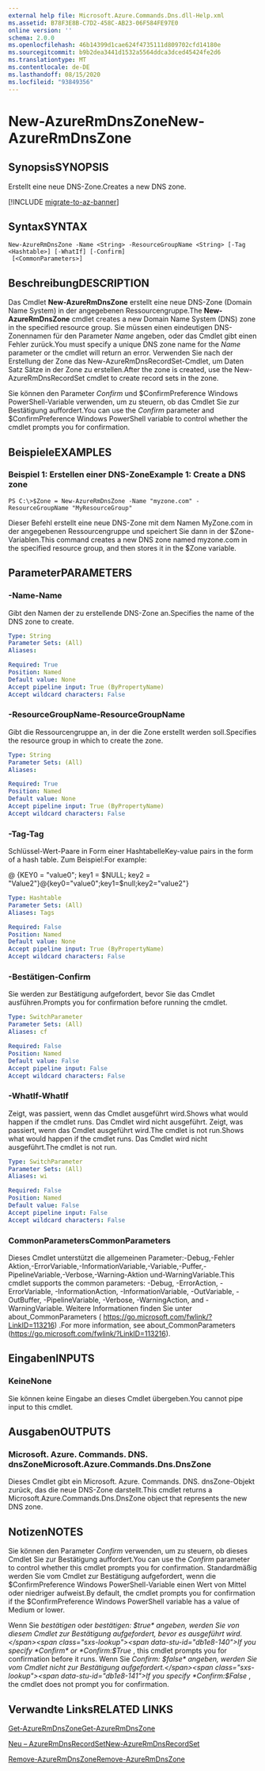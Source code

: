 ```yaml
---
external help file: Microsoft.Azure.Commands.Dns.dll-Help.xml
ms.assetid: B78F3E8B-C7D2-458C-AB23-06F584FE97E0
online version: ''
schema: 2.0.0
ms.openlocfilehash: 46b14399d1cae624f4735111d809702cfd14180e
ms.sourcegitcommit: b9b2dea3441d1532a5564ddca3dced45424fe2d6
ms.translationtype: MT
ms.contentlocale: de-DE
ms.lasthandoff: 08/15/2020
ms.locfileid: "93849356"
---
```

# <span data-ttu-id="db1e8-101">New-AzureRmDnsZone</span><span class="sxs-lookup"><span data-stu-id="db1e8-101">New-AzureRmDnsZone</span></span>

## <span data-ttu-id="db1e8-102">Synopsis</span><span class="sxs-lookup"><span data-stu-id="db1e8-102">SYNOPSIS</span></span>
<span data-ttu-id="db1e8-103">Erstellt eine neue DNS-Zone.</span><span class="sxs-lookup"><span data-stu-id="db1e8-103">Creates a new DNS zone.</span></span>

[!INCLUDE [migrate-to-az-banner](../../includes/migrate-to-az-banner.md)]

## <span data-ttu-id="db1e8-104">Syntax</span><span class="sxs-lookup"><span data-stu-id="db1e8-104">SYNTAX</span></span>

```
New-AzureRmDnsZone -Name <String> -ResourceGroupName <String> [-Tag <Hashtable>] [-WhatIf] [-Confirm]
 [<CommonParameters>]
```

## <span data-ttu-id="db1e8-105">Beschreibung</span><span class="sxs-lookup"><span data-stu-id="db1e8-105">DESCRIPTION</span></span>
<span data-ttu-id="db1e8-106">Das Cmdlet **New-AzureRmDnsZone** erstellt eine neue DNS-Zone (Domain Name System) in der angegebenen Ressourcengruppe.</span><span class="sxs-lookup"><span data-stu-id="db1e8-106">The **New-AzureRmDnsZone** cmdlet creates a new Domain Name System (DNS) zone in the specified resource group.</span></span> <span data-ttu-id="db1e8-107">Sie müssen einen eindeutigen DNS-Zonennamen für den Parameter *Name* angeben, oder das Cmdlet gibt einen Fehler zurück.</span><span class="sxs-lookup"><span data-stu-id="db1e8-107">You must specify a unique DNS zone name for the *Name* parameter or the cmdlet will return an error.</span></span> <span data-ttu-id="db1e8-108">Verwenden Sie nach der Erstellung der Zone das New-AzureRmDnsRecordSet-Cmdlet, um Daten Satz Sätze in der Zone zu erstellen.</span><span class="sxs-lookup"><span data-stu-id="db1e8-108">After the zone is created, use the New-AzureRmDnsRecordSet cmdlet to create record sets in the zone.</span></span>

<span data-ttu-id="db1e8-109">Sie können den Parameter *Confirm* und $ConfirmPreference Windows PowerShell-Variable verwenden, um zu steuern, ob das Cmdlet Sie zur Bestätigung auffordert.</span><span class="sxs-lookup"><span data-stu-id="db1e8-109">You can use the *Confirm* parameter and $ConfirmPreference Windows PowerShell variable to control whether the cmdlet prompts you for confirmation.</span></span>

## <span data-ttu-id="db1e8-110">Beispiele</span><span class="sxs-lookup"><span data-stu-id="db1e8-110">EXAMPLES</span></span>

### <span data-ttu-id="db1e8-111">Beispiel 1: Erstellen einer DNS-Zone</span><span class="sxs-lookup"><span data-stu-id="db1e8-111">Example 1: Create a DNS zone</span></span>
```
PS C:\>$Zone = New-AzureRmDnsZone -Name "myzone.com" -ResourceGroupName "MyResourceGroup"
```

<span data-ttu-id="db1e8-112">Dieser Befehl erstellt eine neue DNS-Zone mit dem Namen MyZone.com in der angegebenen Ressourcengruppe und speichert Sie dann in der $Zone-Variablen.</span><span class="sxs-lookup"><span data-stu-id="db1e8-112">This command creates a new DNS zone named myzone.com in the specified resource group, and then stores it in the $Zone variable.</span></span>

## <span data-ttu-id="db1e8-113">Parameter</span><span class="sxs-lookup"><span data-stu-id="db1e8-113">PARAMETERS</span></span>

### <span data-ttu-id="db1e8-114">-Name</span><span class="sxs-lookup"><span data-stu-id="db1e8-114">-Name</span></span>
<span data-ttu-id="db1e8-115">Gibt den Namen der zu erstellende DNS-Zone an.</span><span class="sxs-lookup"><span data-stu-id="db1e8-115">Specifies the name of the DNS zone to create.</span></span>

```yaml
Type: String
Parameter Sets: (All)
Aliases:

Required: True
Position: Named
Default value: None
Accept pipeline input: True (ByPropertyName)
Accept wildcard characters: False
```

### <span data-ttu-id="db1e8-116">-ResourceGroupName</span><span class="sxs-lookup"><span data-stu-id="db1e8-116">-ResourceGroupName</span></span>
<span data-ttu-id="db1e8-117">Gibt die Ressourcengruppe an, in der die Zone erstellt werden soll.</span><span class="sxs-lookup"><span data-stu-id="db1e8-117">Specifies the resource group in which to create the zone.</span></span>

```yaml
Type: String
Parameter Sets: (All)
Aliases:

Required: True
Position: Named
Default value: None
Accept pipeline input: True (ByPropertyName)
Accept wildcard characters: False
```

### <span data-ttu-id="db1e8-118">-Tag</span><span class="sxs-lookup"><span data-stu-id="db1e8-118">-Tag</span></span>
<span data-ttu-id="db1e8-119">Schlüssel-Wert-Paare in Form einer Hashtabelle</span><span class="sxs-lookup"><span data-stu-id="db1e8-119">Key-value pairs in the form of a hash table.</span></span> <span data-ttu-id="db1e8-120">Zum Beispiel:</span><span class="sxs-lookup"><span data-stu-id="db1e8-120">For example:</span></span>

<span data-ttu-id="db1e8-121">@ {KEY0 = "value0"; key1 = $NULL; key2 = "Value2"}</span><span class="sxs-lookup"><span data-stu-id="db1e8-121">@{key0="value0";key1=$null;key2="value2"}</span></span>

```yaml
Type: Hashtable
Parameter Sets: (All)
Aliases: Tags

Required: False
Position: Named
Default value: None
Accept pipeline input: True (ByPropertyName)
Accept wildcard characters: False
```

### <span data-ttu-id="db1e8-122">-Bestätigen</span><span class="sxs-lookup"><span data-stu-id="db1e8-122">-Confirm</span></span>
<span data-ttu-id="db1e8-123">Sie werden zur Bestätigung aufgefordert, bevor Sie das Cmdlet ausführen.</span><span class="sxs-lookup"><span data-stu-id="db1e8-123">Prompts you for confirmation before running the cmdlet.</span></span>

```yaml
Type: SwitchParameter
Parameter Sets: (All)
Aliases: cf

Required: False
Position: Named
Default value: False
Accept pipeline input: False
Accept wildcard characters: False
```

### <span data-ttu-id="db1e8-124">-WhatIf</span><span class="sxs-lookup"><span data-stu-id="db1e8-124">-WhatIf</span></span>
<span data-ttu-id="db1e8-125">Zeigt, was passiert, wenn das Cmdlet ausgeführt wird.</span><span class="sxs-lookup"><span data-stu-id="db1e8-125">Shows what would happen if the cmdlet runs.</span></span> <span data-ttu-id="db1e8-126">Das Cmdlet wird nicht ausgeführt. Zeigt, was passiert, wenn das Cmdlet ausgeführt wird.</span><span class="sxs-lookup"><span data-stu-id="db1e8-126">The cmdlet is not run.Shows what would happen if the cmdlet runs.</span></span> <span data-ttu-id="db1e8-127">Das Cmdlet wird nicht ausgeführt.</span><span class="sxs-lookup"><span data-stu-id="db1e8-127">The cmdlet is not run.</span></span>

```yaml
Type: SwitchParameter
Parameter Sets: (All)
Aliases: wi

Required: False
Position: Named
Default value: False
Accept pipeline input: False
Accept wildcard characters: False
```

### <span data-ttu-id="db1e8-128">CommonParameters</span><span class="sxs-lookup"><span data-stu-id="db1e8-128">CommonParameters</span></span>
<span data-ttu-id="db1e8-129">Dieses Cmdlet unterstützt die allgemeinen Parameter:-Debug,-Fehler Aktion,-ErrorVariable,-InformationVariable,-Variable,-Puffer,-PipelineVariable,-Verbose,-Warning-Aktion und-WarningVariable.</span><span class="sxs-lookup"><span data-stu-id="db1e8-129">This cmdlet supports the common parameters: -Debug, -ErrorAction, -ErrorVariable, -InformationAction, -InformationVariable, -OutVariable, -OutBuffer, -PipelineVariable, -Verbose, -WarningAction, and -WarningVariable.</span></span> <span data-ttu-id="db1e8-130">Weitere Informationen finden Sie unter about_CommonParameters ( https://go.microsoft.com/fwlink/?LinkID=113216) .</span><span class="sxs-lookup"><span data-stu-id="db1e8-130">For more information, see about_CommonParameters (https://go.microsoft.com/fwlink/?LinkID=113216).</span></span>

## <span data-ttu-id="db1e8-131">Eingaben</span><span class="sxs-lookup"><span data-stu-id="db1e8-131">INPUTS</span></span>

### <span data-ttu-id="db1e8-132">Keine</span><span class="sxs-lookup"><span data-stu-id="db1e8-132">None</span></span>

<span data-ttu-id="db1e8-133">Sie können keine Eingabe an dieses Cmdlet übergeben.</span><span class="sxs-lookup"><span data-stu-id="db1e8-133">You cannot pipe input to this cmdlet.</span></span>

## <span data-ttu-id="db1e8-134">Ausgaben</span><span class="sxs-lookup"><span data-stu-id="db1e8-134">OUTPUTS</span></span>

### <span data-ttu-id="db1e8-135">Microsoft. Azure. Commands. DNS. dnsZone</span><span class="sxs-lookup"><span data-stu-id="db1e8-135">Microsoft.Azure.Commands.Dns.DnsZone</span></span>

<span data-ttu-id="db1e8-136">Dieses Cmdlet gibt ein Microsoft. Azure. Commands. DNS. dnsZone-Objekt zurück, das die neue DNS-Zone darstellt.</span><span class="sxs-lookup"><span data-stu-id="db1e8-136">This cmdlet returns a Microsoft.Azure.Commands.Dns.DnsZone object that represents the new DNS zone.</span></span>

## <span data-ttu-id="db1e8-137">Notizen</span><span class="sxs-lookup"><span data-stu-id="db1e8-137">NOTES</span></span>
<span data-ttu-id="db1e8-138">Sie können den Parameter *Confirm* verwenden, um zu steuern, ob dieses Cmdlet Sie zur Bestätigung auffordert.</span><span class="sxs-lookup"><span data-stu-id="db1e8-138">You can use the *Confirm* parameter to control whether this cmdlet prompts you for confirmation.</span></span>
<span data-ttu-id="db1e8-139">Standardmäßig werden Sie vom Cmdlet zur Bestätigung aufgefordert, wenn die $ConfirmPreference Windows PowerShell-Variable einen Wert von Mittel oder niedriger aufweist.</span><span class="sxs-lookup"><span data-stu-id="db1e8-139">By default, the cmdlet prompts you for confirmation if the $ConfirmPreference Windows PowerShell variable has a value of Medium or lower.</span></span>

<span data-ttu-id="db1e8-140">Wenn Sie *bestätigen* oder *bestätigen: $true* angeben, werden Sie von diesem Cmdlet zur Bestätigung aufgefordert, bevor es ausgeführt wird.</span><span class="sxs-lookup"><span data-stu-id="db1e8-140">If you specify *Confirm* or *Confirm:$True* , this cmdlet prompts you for confirmation before it runs.</span></span>
<span data-ttu-id="db1e8-141">Wenn Sie *Confirm: $false* angeben, werden Sie vom Cmdlet nicht zur Bestätigung aufgefordert.</span><span class="sxs-lookup"><span data-stu-id="db1e8-141">If you specify *Confirm:$False* , the cmdlet does not prompt you for confirmation.</span></span>

## <span data-ttu-id="db1e8-142">Verwandte Links</span><span class="sxs-lookup"><span data-stu-id="db1e8-142">RELATED LINKS</span></span>

[<span data-ttu-id="db1e8-143">Get-AzureRmDnsZone</span><span class="sxs-lookup"><span data-stu-id="db1e8-143">Get-AzureRmDnsZone</span></span>](./Get-AzureRmDnsZone.md)

[<span data-ttu-id="db1e8-144">Neu – AzureRmDnsRecordSet</span><span class="sxs-lookup"><span data-stu-id="db1e8-144">New-AzureRmDnsRecordSet</span></span>](./New-AzureRmDnsRecordSet.md)

[<span data-ttu-id="db1e8-145">Remove-AzureRmDnsZone</span><span class="sxs-lookup"><span data-stu-id="db1e8-145">Remove-AzureRmDnsZone</span></span>](./Remove-AzureRmDnsZone.md)
